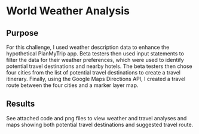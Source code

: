 # World Weather Analysis

## Purpose

For this challenge, I used weather description data to enhance the hypothetical PlanMyTrip app. Beta testers then used input statements to filter the data for their weather preferences, which were used to identify potential travel destinations and nearby hotels. The beta testers then chose four cities from the list of potential travel destinations to create a travel itinerary. Finally, using the Google Maps Directions API, I created a travel route between the four cities and a marker layer map.

## Results

See attached code and png files to view weather and travel analyses and maps showing both potential travel destinations and suggested travel route. 
